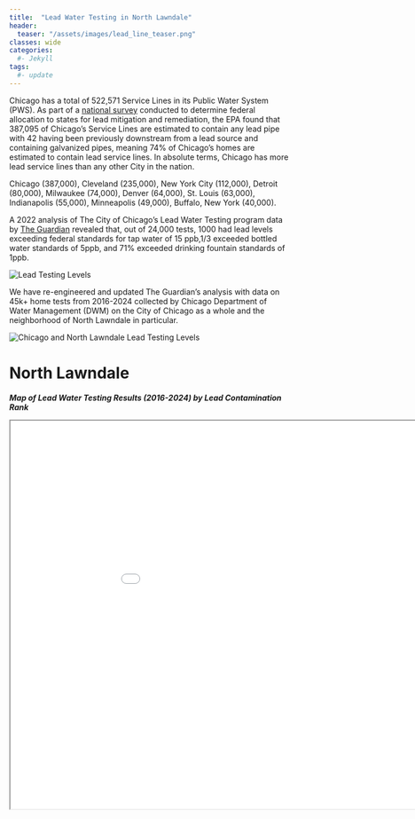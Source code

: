 ```yaml
---
title:  "Lead Water Testing in North Lawndale"
header:
  teaser: "/assets/images/lead_line_teaser.png"
classes: wide
categories: 
  #- Jekyll
tags:
  #- update
---
```

Chicago has a total of 522,571 Service Lines in its Public Water System (PWS). As part of a <a href="https://www.nrdc.org/resources/lead-pipes-are-widespread-and-used-every-state">national survey</a> conducted to determine federal allocation to states for lead mitigation and remediation, the EPA found that 387,095 of Chicago’s Service Lines are estimated to contain any lead pipe with 42 having been previously downstream from a lead source and containing galvanized pipes, meaning 74% of Chicago’s homes are estimated to contain lead service lines.
In absolute terms, Chicago has more lead service lines than any other City in the nation.

Chicago (387,000), Cleveland (235,000), New York City (112,000), Detroit (80,000), Milwaukee (74,000), Denver (64,000), St. Louis (63,000), Indianapolis (55,000), Minneapolis (49,000), Buffalo, New York (40,000).  

A 2022 analysis of The City of Chicago’s Lead Water Testing program data by <a href="https://www.theguardian.com/us-news/2022/sep/21/lead-contamination-chicago-tap-water-revealed#:~:text=The%20Guardian's%20analysis%20found%20that,of%20Little%20Village%20in%20August">The Guardian</a> revealed that, out of 24,000 tests, 1000 had lead levels exceeding federal standards for tap water of 15 ppb,1/3 exceeded bottled water standards of 5ppb, and 71% exceeded drinking fountain standards of 1ppb.

<img alt="Lead Testing Levels" src="/assets/images/lead_level_definitions.png" />

We have re-engineered and updated The Guardian’s analysis with data on 45k+ home tests from 2016-2024 collected by Chicago Department of Water Management (DWM) on the City of Chicago as a whole and the neighborhood of North Lawndale in particular.

<img alt="Chicago and North Lawndale Lead Testing Levels" src="/assets/images/chicago_nl_lead_comp.png" />

# North Lawndale
<b><em>Map of Lead Water Testing Results (2016-2024) by Lead Contamination Rank </em></b>


<iframe src="/assets/maps/nl_home_lead_water_tests.html" height="700" width="1000"></iframe>

